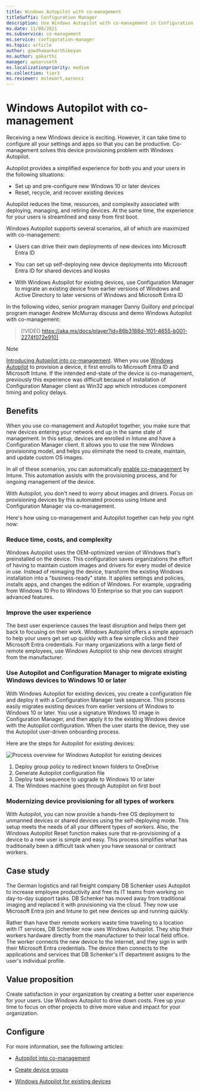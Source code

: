 ```yaml
---
title: Windows Autopilot with co-management
titleSuffix: Configuration Manager
description: Use Windows Autopilot with co-management in Configuration Manager to simplify the set up of new Windows devices.
ms.date: 11/08/2021
ms.subservice: co-management
ms.service: configuration-manager
ms.topic: article
author: gowdhamankarthikeyan
ms.author: gokarthi
manager: apoorvseth
ms.localizationpriority: medium
ms.collection: tier3
ms.reviewer: mstewart,aaroncz
---
```


# Windows Autopilot with co-management

Receiving a new Windows device is exciting. However, it can take time to configure all your settings and apps so that you can be productive. Co-management solves this device provisioning problem with Windows Autopilot.

Autopilot provides a simplified experience for both you and your users in the following situations:

- Set up and pre-configure new Windows 10 or later devices
- Reset, recycle, and recover existing devices

Autopilot reduces the time, resources, and complexity associated with deploying, managing, and retiring devices. At the same time, the experience for your users is streamlined and easy from first boot.

Windows Autopilot supports several scenarios, all of which are maximized with co-management:

- Users can drive their own deployments of new devices into Microsoft Entra ID

- You can set up self-deploying new device deployments into Microsoft Entra ID for shared devices and kiosks

- With Windows Autopilot for existing devices, use Configuration Manager to migrate an existing device from earlier versions of Windows and Active Directory to later versions of Windows and Microsoft Entra ID

In the following video, senior program manager Danny Guillory and principal program manager Andrew McMurray discuss and demo Windows Autopilot with co-management:

> [!VIDEO https://aka.ms/docs/player?id=86b3188d-1f01-4655-b001-2274f072e910]

> [!NOTE]
> [Introducing Autopilot into co-management](./autopilot-enrollment.md). When you use [Windows Autopilot](/autopilot/overview) to provision a device, it first enrolls to Microsoft Entra ID and Microsoft Intune. If the intended end-state of the device is co-management, previously this experience was difficult because of installation of Configuration Manager client as Win32 app which introduces component timing and policy delays.

## Benefits

When you use co-management and Autopilot together, you make sure that new devices entering your network end up in the same state of management. In this setup, devices are enrolled in Intune and have a Configuration Manager client. It allows you to use the new Windows provisioning model, and helps you eliminate the need to create, maintain, and update custom OS images.

In all of these scenarios, you can automatically [enable co-management](how-to-prepare-Win10.md) by Intune. This automation assists with the provisioning process, and for ongoing management of the device.

With Autopilot, you don't need to worry about images and drivers. Focus on provisioning devices by this automated process using Intune and Configuration Manager via co-management.

Here's how using co-management and Autopilot together can help you right now:

### Reduce time, costs, and complexity

Windows Autopilot uses the OEM-optimized version of Windows that's preinstalled on the device. This configuration saves organizations the effort of having to maintain custom images and drivers for every model of device in use. Instead of reimaging the device, transform the existing Windows installation into a "business-ready" state. It applies settings and policies, installs apps, and changes the edition of Windows. For example, upgrading from Windows 10 Pro to Windows 10 Enterprise so that you can support advanced features.

### Improve the user experience

The best user experience causes the least disruption and helps them get back to focusing on their work. Windows Autopilot offers a simple approach to help your users get set up quickly with a few simple clicks and their Microsoft Entra credentials. For many organizations with a large field of remote employees, use Windows Autopilot to ship new devices straight from the manufacturer.

### Use Autopilot and Configuration Manager to migrate existing Windows devices to Windows 10 or later

With Windows Autopilot for existing devices, you create a configuration file and deploy it with a Configuration Manager task sequence. This process easily migrates existing devices from earlier versions of Windows to Windows 10 or later. You use a signature Windows 10 image in Configuration Manager, and then apply it to the existing Windows device with the Autopilot configuration. When the user starts the device, they use the Autopilot user-driven onboarding process.

Here are the steps for Autopilot for existing devices:

![Process overview for Windows Autopilot for existing devices](media/autopilot-for-existing-devices.png)

1. Deploy group policy to redirect known folders to OneDrive
2. Generate Autopilot configuration file
3. Deploy task sequence to upgrade to Windows 10 or later
4. The Windows machine goes through Autopilot on first boot

### Modernizing device provisioning for all types of workers

With Autopilot, you can now provide a hands-free OS deployment to unmanned devices or shared devices using the self-deploying mode. This setup meets the needs of all your different types of workers. Also, the Windows Autopilot Reset function makes sure that re-provisioning of a device to a new user is simple and easy. This process simplifies what has traditionally been a difficult task when you have seasonal or contract workers.

## Case study

The German logistics and rail freight company DB Schenker uses Autopilot to increase employee productivity and free its IT teams from working on day-to-day support tasks. DB Schenker has moved away from traditional imaging and replaced it with provisioning via the cloud. They now use Microsoft Entra join and Intune to get new devices up and running quickly.

Rather than have their remote workers waste time traveling to a location with IT services, DB Schenker now uses Windows Autopilot. They ship their workers hardware directly from the manufacturer to their local field office. The worker connects the new device to the internet, and they sign in with their Microsoft Entra credentials. The device then connects to the applications and services that DB Schenker's IT department assigns to the user's individual profile.

## Value proposition

Create satisfaction in your organization by creating a better user experience for your users. Use Windows Autopilot to drive down costs. Free up your time to focus on other projects to drive more value and impact for your organization.

## Configure

For more information, see the following articles:

- [Autopilot into co-management](./autopilot-enrollment.md)

- [Create device groups](/autopilot/enrollment-autopilot)

- [Windows Autopilot for existing devices](/autopilot/existing-devices)

